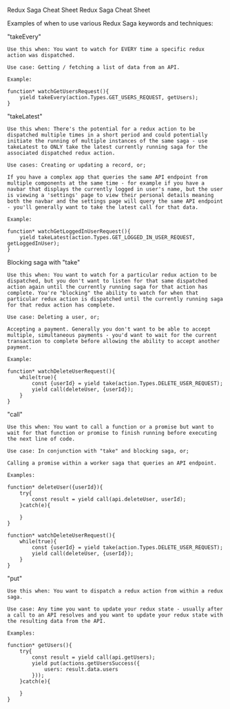 Redux Saga Cheat Sheet
Redux Saga Cheat Sheet

Examples of when to use various Redux Saga keywords and techniques:


"takeEvery"

    Use this when: You want to watch for EVERY time a specific redux action was dispatched.

    Use case: Getting / fetching a list of data from an API.

    Example:

    function* watchGetUsersRequest(){
        yield takeEvery(action.Types.GET_USERS_REQUEST, getUsers);
    }


"takeLatest"

    Use this when: There's the potential for a redux action to be dispatched multiple times in a short period and could potentially initiate the running of multiple instances of the same saga - use takeLatest to ONLY take the latest currently running saga for the associated dispatched redux action.

    Use cases: Creating or updating a record, or;

    If you have a complex app that queries the same API endpoint from multiple components at the same time - for example if you have a navbar that displays the currently logged in user's name, but the user is viewing a 'settings' page to view their personal details meaning both the navbar and the settings page will query the same API endpoint - you'll generally want to take the latest call for that data.

    Example:

    function* watchGetLoggedInUserRequest(){
        yield takeLatest(action.Types.GET_LOGGED_IN_USER_REQUEST, getLoggedInUser);
    }


Blocking saga with "take"

    Use this when: You want to watch for a particular redux action to be dispatched, but you don't want to listen for that same dispatched action again until the currently running saga for that action has complete. You're "blocking" the ability to watch for when that particular redux action is dispatched until the currently running saga for that redux action has complete.

    Use case: Deleting a user, or;

    Accepting a payment. Generally you don't want to be able to accept multiple, simultaneous payments - you'd want to wait for the current transaction to complete before allowing the ability to accept another payment.

    Example:

    function* watchDeleteUserRequest(){
        while(true){
            const {userId} = yield take(action.Types.DELETE_USER_REQUEST);
            yield call(deleteUser, {userId});
        }
    }


"call"

    Use this when: You want to call a function or a promise but want to wait for that function or promise to finish running before executing the next line of code.

    Use case: In conjunction with "take" and blocking saga, or;

    Calling a promise within a worker saga that queries an API endpoint.

    Examples:

    function* deleteUser({userId}){
        try{
            const result = yield call(api.deleteUser, userId);
        }catch(e){
        
        }
    }
     
    function* watchDeleteUserRequest(){
        while(true){
            const {userId} = yield take(action.Types.DELETE_USER_REQUEST);
            yield call(deleteUser, {userId});
        }
    }


"put"

    Use this when: You want to dispatch a redux action from within a redux saga.

    Use case: Any time you want to update your redux state - usually after a call to an API resolves and you want to update your redux state with the resulting data from the API.

    Examples:

    function* getUsers(){
        try{
            const result = yield call(api.getUsers);
            yield put(actions.getUsersSuccess({
                users: result.data.users
            }));
        }catch(e){
        
        }
    }
